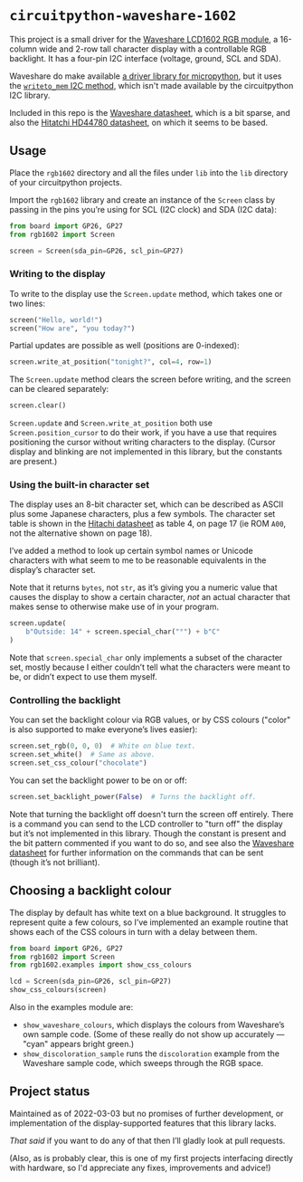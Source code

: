 # `circuitpython-waveshare-1602`

This project is a small driver for the [Waveshare LCD1602 RGB module][wiki],
a 16-column wide and 2-row tall character display with a controllable RGB
backlight. It has a four-pin I2C interface (voltage, ground, SCL and SDA).

Waveshare do make available [a driver library for micropython][wiki], but
it uses the [`writeto_mem` I2C method][mp], which isn't made available by
the circuitpython I2C library.

[wiki]: https://www.waveshare.com/wiki/LCD1602_RGB_Module
[mp]: https://docs.micropython.org/en/latest/library/machine.I2C.html#machine.I2C.writeto_mem

Included in this repo is the [Waveshare datasheet][wd], which is a bit sparse,
and also the [Hitatchi HD44780 datasheet][hd], on which it seems to be based.

[wd]: LCD1602_RGB_Module.pdf
[hd]: HD44780.pdf

## Usage

Place the `rgb1602` directory and all the files under `lib` into the `lib`
directory of your circuitpython projects.

Import the `rgb1602` library and create an instance of the `Screen` class by
passing in the pins you’re using for SCL (I2C clock) and SDA (I2C data):

```python
from board import GP26, GP27
from rgb1602 import Screen

screen = Screen(sda_pin=GP26, scl_pin=GP27)
```

### Writing to the display

To write to the display use the `Screen.update` method, which takes one or two lines:

```python
screen("Hello, world!")
screen("How are", "you today?")
```

Partial updates are possible as well (positions are 0-indexed):

```python
screen.write_at_position("tonight?", col=4, row=1)
```

The `Screen.update` method clears the screen before writing, and the screen can be
cleared separately:

```python
screen.clear()
```

`Screen.update` and `Screen.write_at_position` both use `Screen.position_cursor`
to do their work, if you have a use that requires positioning the cursor without
writing characters to the display. (Cursor display and blinking are not
implemented in this library, but the constants are present.)

### Using the built-in character set

The display uses an 8-bit character set, which can be described as ASCII plus
some Japanese characters, plus a few symbols. The character set table is shown
in the [Hitachi datasheet][hd] as table 4, on page 17 (ie ROM `A00`, not the
alternative shown on page 18).

I’ve added a method to look up certain symbol names or Unicode characters with
what seem to me to be reasonable equivalents in the display’s character set.

Note that it returns `bytes`, not `str`, as it’s giving you a numeric value
that causes the display to show a certain character, _not_ an actual character
that makes sense to otherwise make use of in your program.

```python
screen.update(
    b"Outside: 14" + screen.special_char("°") + b"C"
)
```

Note that `screen.special_char` only implements a subset of the character set,
mostly because I either couldn’t tell what the characters were meant to be,
or didn’t expect to use them myself.

### Controlling the backlight

You can set the backlight colour via RGB values, or by CSS colours ("color" is also
supported to make everyone’s lives easier):

```python
screen.set_rgb(0, 0, 0)  # White on blue text.
screen.set_white()  # Same as above.
screen.set_css_colour("chocolate")
```

You can set the backlight power to be on or off:

```python
screen.set_backlight_power(False)  # Turns the backlight off.
```

Note that turning the backlight off doesn't turn the screen off
entirely. There is a command you can send to the LCD controller to "turn
off" the display but it’s not implemented in this library. Though the
constant is present and the bit pattern commented if you want to do so,
and see also the [Waveshare datasheet](LCD1602_RGB_Module.pdf) for
further information on the commands that can be sent (though it’s not
brilliant).

## Choosing a backlight colour

The display by default has white text on a blue background. It struggles
to represent quite a few colours, so I’ve implemented an example routine
that shows each of the CSS colours in turn with a delay between them.

```python
from board import GP26, GP27
from rgb1602 import Screen
from rgb1602.examples import show_css_colours

lcd = Screen(sda_pin=GP26, scl_pin=GP27)
show_css_colours(screen)
```

Also in the examples module are:

- `show_waveshare_colours`, which displays the colours from
  Waveshare’s own sample code. (Some of these really do not
  show up accurately — "cyan" appears bright green.)
- `show_discoloration_sample` runs the `discoloration`
  example from the Waveshare sample code, which sweeps
  through the RGB space.

## Project status

Maintained as of 2022-03-03 but no promises of further development,
or implementation of the display-supported features that this
library lacks.

_That said_ if you want to do any of that then I’ll gladly look
at pull requests.

(Also, as is probably clear, this is one of my first projects
interfacing directly with hardware, so I'd appreciate any
fixes, improvements and advice!)
